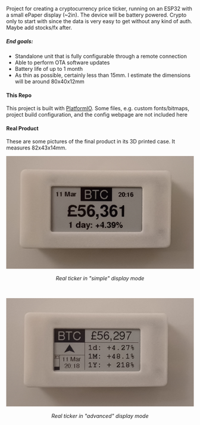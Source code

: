 Project for creating a cryptocurrency price ticker, running on an ESP32 with a small ePaper display (~2in). The device will be battery powered.
Crypto only to start with since the data is very easy to get without any kind of auth. Maybe add stocks/fx after.

##### End goals:
- Standalone unit that is fully configurable through a remote connection
- Able to perform OTA software updates
- Battery life of up to 1 month
- As thin as possible, certainly less than 15mm. I estimate the dimensions will be around 80x40x12mm

#### This Repo 
This project is built with [PlatformIO](https://platformio.org/). Some files, e.g. custom fonts/bitmaps, project build configuration, and the config webpage are not included here

#### Real Product
These are some pictures of the final product in its 3D printed case. It measures 82x43x14mm.

<p align="center">
  <img src="images/ticker_simple.png"/>
</p>
<p align="center"><em>
	Real ticker in "simple" display mode
</em></p>
<br>
<p align="center">
  <img src="images/ticker_advanced.png"/>
</p>
<p align="center"><em>
	Real ticker in "advanced" display mode
</em></p>
